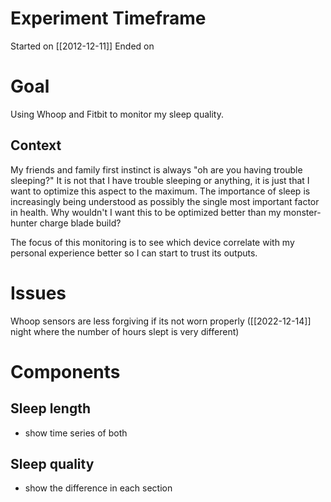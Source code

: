 # Experiment Timeframe
Started on [[2012-12-11]]
Ended on 

# Goal
Using Whoop and Fitbit to monitor my sleep quality.

## Context
My friends and family first instinct is always "oh are you having trouble sleeping?"
It is not that I have trouble sleeping or anything, it is just that I want to optimize this aspect to the maximum. 
The importance of sleep is increasingly being understood as possibly the single most important factor in health.
Why wouldn't I want this to be optimized better than my monster-hunter charge blade build?

The focus of this monitoring is to see which device correlate with my personal experience better so I can start to trust its outputs. 

# Issues
Whoop sensors are less forgiving if its not worn properly ([[2022-12-14]] night where the number of hours slept is very different)

# Components
## Sleep length
* show time series of both

## Sleep quality
* show the difference in each section

